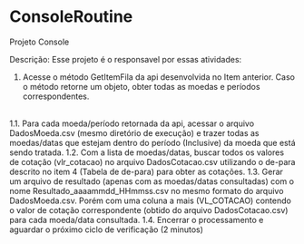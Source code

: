 # ConsoleRoutine

Projeto Console

Descrição: Esse projeto é o responsavel por essas atividades:
1. Acesse o método GetItemFila da api desenvolvida no Item anterior. Caso o método retorne um
objeto, obter todas as moedas e períodos correspondentes.
</br>
1.1. Para cada moeda/período retornada da api, acessar o arquivo DadosMoeda.csv (mesmo
diretório de execução) e trazer todas as moedas/datas que estejam dentro do período
(Inclusive) da moeda que está sendo tratada.
1.2. Com a lista de moedas/datas, buscar todos os valores de cotação (vlr_cotacao) no arquivo
DadosCotacao.csv utilizando o de-para descrito no item 4 (Tabela de de-para) para obter as
cotações.
1.3. Gerar um arquivo de resultado (apenas com as moedas/datas consultadas) com o nome
Resultado_aaaammdd_HHmmss.csv no mesmo formato do arquivo DadosMoeda.csv.
Porém com uma coluna a mais (VL_COTACAO) contendo o valor de cotação correspondente
(obtido do arquivo DadosCotacao.csv) para cada moeda/data consultada.
1.4. Encerrar o processamento e aguardar o próximo ciclo de verificação (2 minutos)
